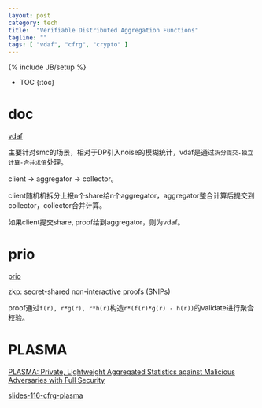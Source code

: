 ```yaml
---
layout: post
category: tech
title:  "Verifiable Distributed Aggregation Functions"
tagline: ""
tags: [ "vdaf", "cfrg", "crypto" ] 
---
```

{% include JB/setup %}

* TOC
{:toc}

# doc

[vdaf](https://datatracker.ietf.org/doc/draft-irtf-cfrg-vdaf/)

主要针对smc的场景，相对于DP引入noise的模糊统计，vdaf是通过`拆分提交-独立计算-合并求值`处理。

client -> aggregator -> collector。

client随机机拆分上报n个share给n个aggregator，aggregator整合计算后提交到collector，collector合并计算。

如果client提交share, proof给到aggregator，则为vdaf。

# prio

[prio](https://crypto.stanford.edu/prio/)

zkp: secret-shared non-interactive proofs (SNIPs)

proof通过`f(r), r*g(r), r*h(r)`构造`r*(f(r)*g(r) - h(r))`的validate进行聚合校验。

# PLASMA

[PLASMA: Private, Lightweight Aggregated Statistics against Malicious Adversaries with Full Security](https://eprint.iacr.org/2023/80)

[slides-116-cfrg-plasma](https://datatracker.ietf.org/meeting/116/materials/slides-116-cfrg-plasma-00.pdf)
